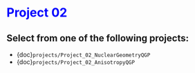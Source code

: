 # <span style="color: blue;"><b>Project 02</b></span>

## Select from one of the following projects:

* {doc}`projects/Project_02_NuclearGeometryQGP`
* {doc}`projects/Project_02_AnisotropyQGP`